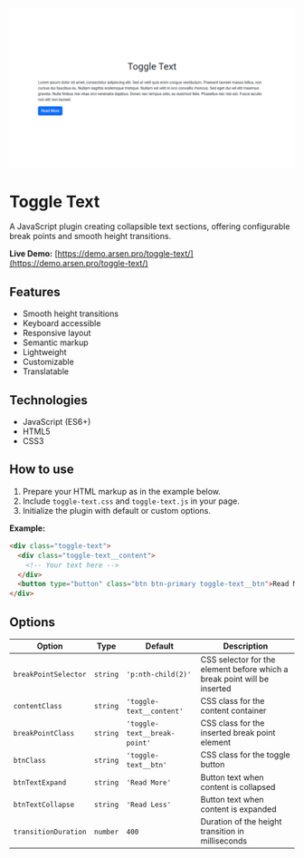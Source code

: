 <kbd>
    <img src="img/toggle-text.png" alt="Toggle Text">
</kbd>


# Toggle Text
A JavaScript plugin creating collapsible text sections,
offering configurable break points and smooth height transitions.


**Live Demo:**
[https://demo.arsen.pro/toggle-text/](https://demo.arsen.pro/toggle-text/)


## Features
* Smooth height transitions
* Keyboard accessible
* Responsive layout
* Semantic markup
* Lightweight
* Customizable
* Translatable


## Technologies
* JavaScript (ES6+)
* HTML5
* CSS3


## How to use
1. Prepare your HTML markup as in the example below.
2. Include `toggle-text.css` and `toggle-text.js` in your page.
3. Initialize the plugin with default or custom options.

**Example:**
```html
<div class="toggle-text">
  <div class="toggle-text__content">
    <!-- Your text here -->
  </div>
  <button type="button" class="btn btn-primary toggle-text__btn">Read More</button>
</div>
```


## Options
| Option               | Type     | Default                      | Description                                                              |
|----------------------|----------|------------------------------|--------------------------------------------------------------------------|
| `breakPointSelector` | `string` | `'p:nth-child(2)'`           | CSS selector for the element before which a break point will be inserted |
| `contentClass`       | `string` | `'toggle-text__content'`     | CSS class for the content container                                      |
| `breakPointClass`    | `string` | `'toggle-text__break-point'` | CSS class for the inserted break point element                           |
| `btnClass`           | `string` | `'toggle-text__btn'`         | CSS class for the toggle button                                          |
| `btnTextExpand`      | `string` | `'Read More'`                | Button text when content is collapsed                                    |
| `btnTextCollapse`    | `string` | `'Read Less'`                | Button text when content is expanded                                     |
| `transitionDuration` | `number` | `400`                        | Duration of the height transition in milliseconds                        |